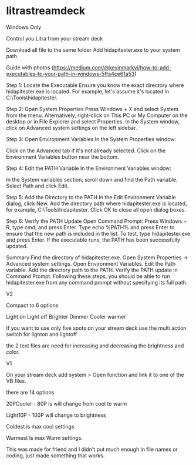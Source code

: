 # litrastreamdeck
Windows Only

Control you Litra from your stream deck

Download all file to the same folder 
Add hidapitester.exe to your system path 

Guide with photos (https://medium.com/@kevinmarkvi/how-to-add-executables-to-your-path-in-windows-5ffa4ce61a53)

Step 1: Locate the Executable
Ensure you know the exact directory where hidapitester.exe is located. For example, let's assume it's located in C:\Tools\hidapitester.

Step 2: Open System Properties
Press Windows + X and select System from the menu. Alternatively, right-click on This PC or My Computer on the desktop or in File Explorer and select Properties.
In the System window, click on Advanced system settings on the left sidebar.

Step 3: Open Environment Variables
In the System Properties window:

Click on the Advanced tab if it's not already selected.
Click on the Environment Variables button near the bottom.

Step 4: Edit the PATH Variable
In the Environment Variables window:

In the System variables section, scroll down and find the Path variable.
Select Path and click Edit.

Step 5: Add the Directory to the PATH
In the Edit Environment Variable dialog, click New.
Add the directory path where hidapitester.exe is located, for example, C:\Tools\hidapitester.
Click OK to close all open dialog boxes.

Step 6: Verify the PATH Update
Open Command Prompt: Press Windows + R, type cmd, and press Enter.
Type echo %PATH% and press Enter to ensure that the new path is included in the list.
To test, type hidapitester.exe and press Enter. If the executable runs, the PATH has been successfully updated.

Summary
Find the directory of hidapitester.exe.
Open System Properties → Advanced system settings.
Open Environment Variables.
Edit the Path variable.
Add the directory path to the PATH.
Verify the PATH update in Command Prompt.
Following these steps, you should be able to run hidapitester.exe from any command prompt without specifying its full path.

V2

Compact to 6 options

Light on
Light off
Brighter
Dimmer
Cooler
warmer

If you want to use only five spots on your stream deck use the multi action switch for lighton and lightoff

the 2 text files are need for increasing and decreasing the brightness and color. 


V1

On your stream deck add system > Open function and link it to one of the VB files.

there are 14 options 

20PCooler - 80P is will change from cool to warm 

Light10P - 100P will change to brightness

Coldest is max cool settings

Warmest Is max Warm settings. 


This was made for friend and I didn't put much enough in file names or coding, just made something that works. 


